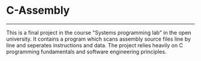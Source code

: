 # C-Assembly
************

This is a final project in the course "Systems programming lab" in the open university.
It contains a program which scans assembly source files line by line and seperates instructions and data.
The project relies heavily on C programming fundamentals and software engineering principles.
